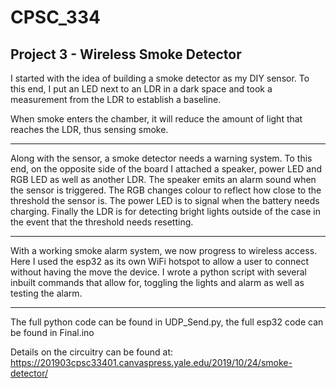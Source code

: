 # CPSC_334
## Project 3 - Wireless Smoke Detector
I started with the idea of building a smoke detector as my DIY sensor.
To this end, I put an LED next to an LDR in a dark space and took a measurement from the LDR to establish a baseline.

When smoke enters the chamber, it will reduce the amount of light that reaches the LDR, thus sensing smoke.

---
Along with the sensor, a smoke detector needs a warning system. To this end, on the opposite side of the board I attached a speaker, power LED and RGB LED as well as another LDR. The speaker emits an alarm sound when the sensor is triggered. The RGB changes colour to reflect how close to the threshold the sensor is. The power LED is to signal when the battery needs charging. Finally the LDR is for detecting bright lights outside of the case in the event that the threshold needs resetting.

---
With a working smoke alarm system, we now progress to wireless access. Here I used the esp32 as its own WiFi hotspot to allow a user to connect without having the move the device. I wrote a python script with several inbuilt commands that allow for, toggling the lights and alarm as well as testing the alarm.

---
The full python code can be found in UDP_Send.py, the full esp32 code can be found in Final.ino

Details on the circuitry can be found at:
https://201903cpsc33401.canvaspress.yale.edu/2019/10/24/smoke-detector/

